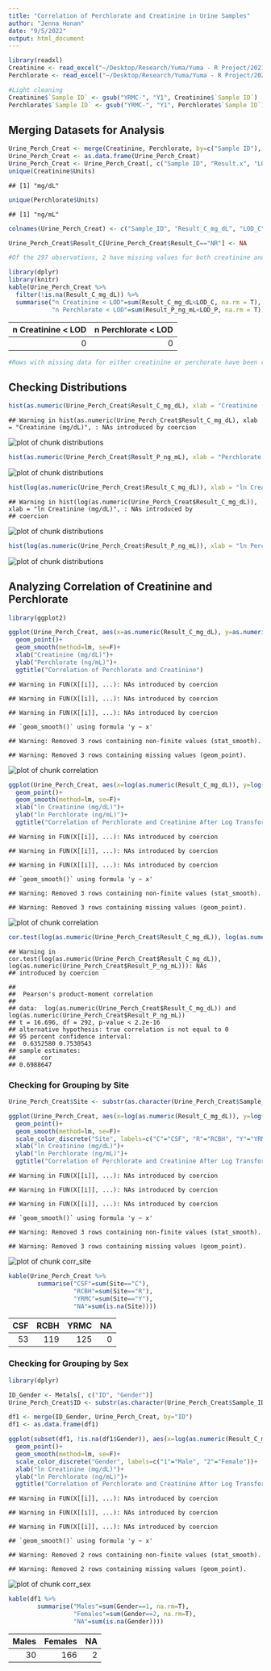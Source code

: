 ```yaml
---
title: "Correlation of Perchlorate and Creatinine in Urine Samples"
author: "Jenna Honan"
date: "9/5/2022"
output: html_document
---
```



```r
library(readxl)
Creatinine <- read_excel("~/Desktop/Research/Yuma/Yuma - R Project/2021-0072_Urinary Creatinine Results.xlsx", skip=6)
Perchlorate <- read_excel("~/Desktop/Research/Yuma/Yuma - R Project/2021-0072_Urinary Perchlorate Report.xlsx", skip=7)

#Light cleaning
Creatinine$`Sample ID` <- gsub("YRMC-", "Y1", Creatinine$`Sample ID`)
Perchlorate$`Sample ID` <- gsub("YRMC-", "Y1", Perchlorate$`Sample ID`)
```

## Merging Datasets for Analysis

```r
Urine_Perch_Creat <- merge(Creatinine, Perchlorate, by=c("Sample ID"), all = T)
Urine_Perch_Creat <- as.data.frame(Urine_Perch_Creat)
Urine_Perch_Creat <- Urine_Perch_Creat[, c("Sample ID", "Result.x", "LOD.x", "Result.y", "LOD.y")]
unique(Creatinine$Units)
```

```
## [1] "mg/dL"
```

```r
unique(Perchlorate$Units)
```

```
## [1] "ng/mL"
```

```r
colnames(Urine_Perch_Creat) <- c("Sample_ID", "Result_C_mg_dL", "LOD_C", "Result_P_ng_mL", "LOD_P")

Urine_Perch_Creat$Result_C[Urine_Perch_Creat$Result_C=="NR"] <- NA

#Of the 297 observations, 2 have missing values for both creatinine and perchlorate, and 1 has missing value for creatinine but measured values for perchlorate, such that 294 obersvations are paired with measured values.

library(dplyr)
library(knitr)
kable(Urine_Perch_Creat %>% 
  filter(!is.na(Result_C_mg_dL)) %>% 
  summarise("n Creatinine < LOD"=sum(Result_C_mg_dL<LOD_C, na.rm = T),
            "n Perchlorate < LOD"=sum(Result_P_ng_mL<LOD_P, na.rm = T)))
```



| n Creatinine < LOD| n Perchlorate < LOD|
|------------------:|-------------------:|
|                  0|                   0|

```r
#Rows with missing data for either creatinine or perchorate have been removed from the dataset (DF=99%). No replacement needed - all detected values above LOD.
```

## Checking Distributions

```r
hist(as.numeric(Urine_Perch_Creat$Result_C_mg_dL), xlab = "Creatinine (mg/dL)", main = "Distribution of Creatinine Levels")
```

```
## Warning in hist(as.numeric(Urine_Perch_Creat$Result_C_mg_dL), xlab = "Creatinine (mg/dL)", : NAs introduced by coercion
```

![plot of chunk distributions](figure/distributions-1.png)

```r
hist(as.numeric(Urine_Perch_Creat$Result_P_ng_mL), xlab = "Perchlorate (ng/mL)", main = "Distribution of Perchlorate Levels")
```

![plot of chunk distributions](figure/distributions-2.png)

```r
hist(log(as.numeric(Urine_Perch_Creat$Result_C_mg_dL)), xlab = "ln Creatinine (mg/dL)", main = "Distribution of Creatinine Levels After Log Transformation")
```

```
## Warning in hist(log(as.numeric(Urine_Perch_Creat$Result_C_mg_dL)), xlab = "ln Creatinine (mg/dL)", : NAs introduced by
## coercion
```

![plot of chunk distributions](figure/distributions-3.png)

```r
hist(log(as.numeric(Urine_Perch_Creat$Result_P_ng_mL)), xlab = "ln Perchlorate (ng/mL)", main = "Distribution of Perchlorate Levels After Log Transformation")
```

![plot of chunk distributions](figure/distributions-4.png)

## Analyzing Correlation of Creatinine and Perchlorate

```r
library(ggplot2)

ggplot(Urine_Perch_Creat, aes(x=as.numeric(Result_C_mg_dL), y=as.numeric(Result_P_ng_mL)))+
  geom_point()+
  geom_smooth(method=lm, se=F)+
  xlab("Creatinine (mg/dL)")+
  ylab("Perchlorate (ng/mL)")+
  ggtitle("Correlation of Perchlorate and Creatinine")
```

```
## Warning in FUN(X[[i]], ...): NAs introduced by coercion

## Warning in FUN(X[[i]], ...): NAs introduced by coercion

## Warning in FUN(X[[i]], ...): NAs introduced by coercion
```

```
## `geom_smooth()` using formula 'y ~ x'
```

```
## Warning: Removed 3 rows containing non-finite values (stat_smooth).
```

```
## Warning: Removed 3 rows containing missing values (geom_point).
```

![plot of chunk correlation](figure/correlation-1.png)

```r
ggplot(Urine_Perch_Creat, aes(x=log(as.numeric(Result_C_mg_dL)), y=log(as.numeric(Result_P_ng_mL))))+
  geom_point()+
  geom_smooth(method=lm, se=F)+
  xlab("ln Creatinine (mg/dL)")+
  ylab("ln Perchlorate (ng/mL)")+
  ggtitle("Correlation of Perchlorate and Creatinine After Log Transformations")
```

```
## Warning in FUN(X[[i]], ...): NAs introduced by coercion
```

```
## Warning in FUN(X[[i]], ...): NAs introduced by coercion

## Warning in FUN(X[[i]], ...): NAs introduced by coercion
```

```
## `geom_smooth()` using formula 'y ~ x'
```

```
## Warning: Removed 3 rows containing non-finite values (stat_smooth).
```

```
## Warning: Removed 3 rows containing missing values (geom_point).
```

![plot of chunk correlation](figure/correlation-2.png)

```r
cor.test(log(as.numeric(Urine_Perch_Creat$Result_C_mg_dL)), log(as.numeric(Urine_Perch_Creat$Result_P_ng_mL)))
```

```
## Warning in cor.test(log(as.numeric(Urine_Perch_Creat$Result_C_mg_dL)), log(as.numeric(Urine_Perch_Creat$Result_P_ng_mL))): NAs
## introduced by coercion
```

```
## 
## 	Pearson's product-moment correlation
## 
## data:  log(as.numeric(Urine_Perch_Creat$Result_C_mg_dL)) and log(as.numeric(Urine_Perch_Creat$Result_P_ng_mL))
## t = 16.696, df = 292, p-value < 2.2e-16
## alternative hypothesis: true correlation is not equal to 0
## 95 percent confidence interval:
##  0.6352580 0.7530543
## sample estimates:
##       cor 
## 0.6988647
```

### Checking for Grouping by Site

```r
Urine_Perch_Creat$Site <- substr(as.character(Urine_Perch_Creat$Sample_ID),7,7)

ggplot(Urine_Perch_Creat, aes(x=log(as.numeric(Result_C_mg_dL)), y=log(as.numeric(Result_P_ng_mL)), color=as.factor(Site)))+
  geom_point()+
  geom_smooth(method=lm, se=F)+
  scale_color_discrete("Site", labels=c("C"="CSF", "R"="RCBH", "Y"="YRMC"))+
  xlab("ln Creatinine (mg/dL)")+
  ylab("ln Perchlorate (ng/mL)")+
  ggtitle("Correlation of Perchlorate and Creatinine After Log Transformations by Location")
```

```
## Warning in FUN(X[[i]], ...): NAs introduced by coercion

## Warning in FUN(X[[i]], ...): NAs introduced by coercion

## Warning in FUN(X[[i]], ...): NAs introduced by coercion
```

```
## `geom_smooth()` using formula 'y ~ x'
```

```
## Warning: Removed 3 rows containing non-finite values (stat_smooth).
```

```
## Warning: Removed 3 rows containing missing values (geom_point).
```

![plot of chunk corr_site](figure/corr_site-1.png)

```r
kable(Urine_Perch_Creat %>% 
        summarise("CSF"=sum(Site=="C"),
                  "RCBH"=sum(Site=="R"),
                  "YRMC"=sum(Site=="Y"),
                  "NA"=sum(is.na(Site))))
```



| CSF| RCBH| YRMC| NA|
|---:|----:|----:|--:|
|  53|  119|  125|  0|

### Checking for Grouping by Sex

```r
library(dplyr)

ID_Gender <- Metals[, c("ID", "Gender")]
Urine_Perch_Creat$ID <- substr(as.character(Urine_Perch_Creat$Sample_ID),7,11)

df1 <- merge(ID_Gender, Urine_Perch_Creat, by="ID")
df1 <- as.data.frame(df1)

ggplot(subset(df1, !is.na(df1$Gender)), aes(x=log(as.numeric(Result_C_mg_dL)), y=log(as.numeric(Result_P_ng_mL)), color=as.factor(Gender)))+
  geom_point()+
  geom_smooth(method=lm, se=F)+
  scale_color_discrete("Gender", labels=c("1"="Male", "2"="Female"))+
  xlab("ln Creatinine (mg/dL)")+
  ylab("ln Perchlorate (ng/mL)")+
  ggtitle("Correlation of Perchlorate and Creatinine After Log Transformations by Sex")  
```

```
## Warning in FUN(X[[i]], ...): NAs introduced by coercion

## Warning in FUN(X[[i]], ...): NAs introduced by coercion

## Warning in FUN(X[[i]], ...): NAs introduced by coercion
```

```
## `geom_smooth()` using formula 'y ~ x'
```

```
## Warning: Removed 2 rows containing non-finite values (stat_smooth).
```

```
## Warning: Removed 2 rows containing missing values (geom_point).
```

![plot of chunk corr_sex](figure/corr_sex-1.png)

```r
kable(df1 %>% 
        summarise("Males"=sum(Gender==1, na.rm=T),
                  "Females"=sum(Gender==2, na.rm=T),
                  "NA"=sum(is.na(Gender))))
```



| Males| Females| NA|
|-----:|-------:|--:|
|    30|     166|  2|
